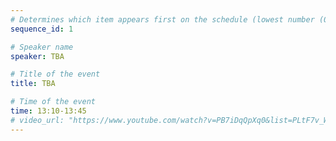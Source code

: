 ```yaml
---
# Determines which item appears first on the schedule (lowest number (0) appears first)
sequence_id: 1

# Speaker name
speaker: TBA

# Title of the event
title: TBA 

# Time of the event
time: 13:10-13:45
# video_url: "https://www.youtube.com/watch?v=PB7iDqQpXq0&list=PLtF7v_W_CG5oG_lhI9tA1g4dPJKBOWDsA&index=2"
---
```


